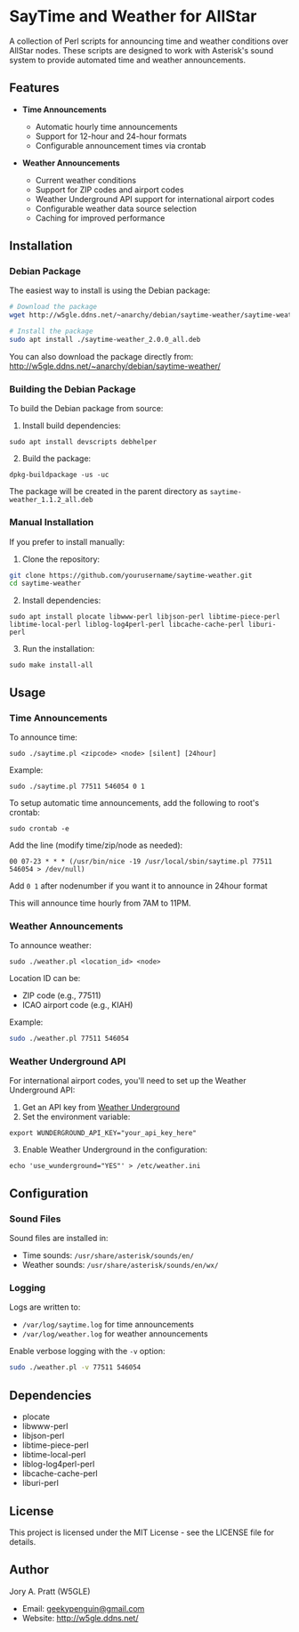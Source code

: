 # SayTime and Weather for AllStar

A collection of Perl scripts for announcing time and weather conditions over AllStar nodes. These scripts are designed to work with Asterisk's sound system to provide automated time and weather announcements.

## Features

- **Time Announcements**
  - Automatic hourly time announcements
  - Support for 12-hour and 24-hour formats
  - Configurable announcement times via crontab

- **Weather Announcements**
  - Current weather conditions
  - Support for ZIP codes and airport codes
  - Weather Underground API support for international airport codes
  - Configurable weather data source selection
  - Caching for improved performance

## Installation

### Debian Package

The easiest way to install is using the Debian package:

```bash
# Download the package
wget http://w5gle.ddns.net/~anarchy/debian/saytime-weather/saytime-weather_2.0.0_all.deb

# Install the package
sudo apt install ./saytime-weather_2.0.0_all.deb
```

You can also download the package directly from:
http://w5gle.ddns.net/~anarchy/debian/saytime-weather/

### Building the Debian Package

To build the Debian package from source:

1. Install build dependencies:
```
sudo apt install devscripts debhelper
```

2. Build the package:
```
dpkg-buildpackage -us -uc
```

The package will be created in the parent directory as `saytime-weather_1.1.2_all.deb`

### Manual Installation

If you prefer to install manually:

1. Clone the repository:
```bash
git clone https://github.com/yourusername/saytime-weather.git
cd saytime-weather
```

2. Install dependencies:
```
sudo apt install plocate libwww-perl libjson-perl libtime-piece-perl libtime-local-perl liblog-log4perl-perl libcache-cache-perl liburi-perl
```

3. Run the installation:
```
sudo make install-all
```

## Usage

### Time Announcements

To announce time:
```
sudo ./saytime.pl <zipcode> <node> [silent] [24hour]
```

Example:
```
sudo ./saytime.pl 77511 546054 0 1
```

To setup automatic time announcements, add the following to root's crontab:
```
sudo crontab -e
```

Add the line (modify time/zip/node as needed):
```
00 07-23 * * * (/usr/bin/nice -19 /usr/local/sbin/saytime.pl 77511 546054 > /dev/null)
```

Add ```0 1``` after nodenumber if you want it to announce in 24hour format

This will announce time hourly from 7AM to 11PM.

### Weather Announcements

To announce weather:
```
sudo ./weather.pl <location_id> <node>
```

Location ID can be:
- ZIP code (e.g., 77511)
- ICAO airport code (e.g., KIAH)

Example:
```bash
sudo ./weather.pl 77511 546054
```

### Weather Underground API

For international airport codes, you'll need to set up the Weather Underground API:

1. Get an API key from [Weather Underground](https://www.wunderground.com/weather/api)
2. Set the environment variable:
```
export WUNDERGROUND_API_KEY="your_api_key_here"
```

3. Enable Weather Underground in the configuration:
```
echo 'use_wunderground="YES"' > /etc/weather.ini
```

## Configuration

### Sound Files

Sound files are installed in:
- Time sounds: `/usr/share/asterisk/sounds/en/`
- Weather sounds: `/usr/share/asterisk/sounds/en/wx/`

### Logging

Logs are written to:
- `/var/log/saytime.log` for time announcements
- `/var/log/weather.log` for weather announcements

Enable verbose logging with the `-v` option:
```bash
sudo ./weather.pl -v 77511 546054
```

## Dependencies

- plocate
- libwww-perl
- libjson-perl
- libtime-piece-perl
- libtime-local-perl
- liblog-log4perl-perl
- libcache-cache-perl
- liburi-perl

## License

This project is licensed under the MIT License - see the LICENSE file for details.

## Author

Jory A. Pratt (W5GLE)
- Email: geekypenguin@gmail.com
- Website: http://w5gle.ddns.net/
